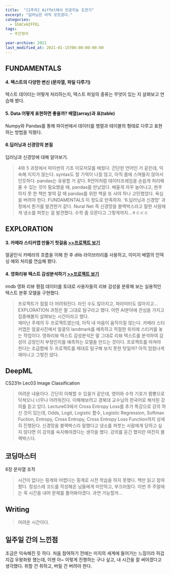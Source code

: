 ```yaml
---
title:  "[2주차] Aiffel에서 인공지능 도전기"
excerpt: "딥러닝은 아직 모르겠다."
categories:
  - SSACxAIFFEL
tags:
  - 주간정리

year-archive: 2021
last_modified_at: 2021-01-15T00:00:00-00:00
---
```


## FUNDAMENTALS
#### 4. 텍스트의 다양한 변신 (문자열, 파일 다루기)   
텍스트 데이터는 어떻게 처리하는지, 텍스트 파일의 종류는 무엇이 있는 지 살펴보고 연습해 봤다.
#### 5. Data 어떻게 표현하면 좋을까? 배열(array)과 표(table)
Numpy와 Pandas를 통해 파이썬에서 데이터를 행렬과 테이블의 형태로 다루고 표현하는 방법을 익혔다.
#### 6.딥러닝과 신경망의 본질
딥러닝과 신경망에 대해 알아보기.

> 4와 5 과정에서 파이썬의 기초 이모저모를 배웠다. 간단한 언어인 거 같은데, 익숙해 지지가 않는다. syntax도 잘 기억이 나질 않고, 아직 몸에 스며들지 않아서 인듯하다. pandas는 유용할 거 같다. R언어처럼 데이터프레임을 손쉽게 처리해줄 수 있는 것이 필요했을 때, pandas를 만났었다. 배울게 자꾸 늘어나고, 완주하지 못 한 책만 쌓여 갈 때 pandas를 위한 책을 또 사야 하나 고민했었다. 욕심을 버려야 한다. FUNDAMENTALS 이 정도로 만족하자. '6.딥러닝과 신경망' 과정에서 뭔가를 발견한거 같다. Nural Net 즉 신경망을 블랙박스라고 말한 사람에게 냉소를 퍼붓는 걸 발견했다. 수학 좀 모른다고 그렇게까지...ㅎㄷㄷㄷ

## EXPLORATION  
#### 3. 카메라 스티커앱 만들기 첫걸음 [>>프로젝트 보기](https://github.com/adele2020/ssacxaiffel/blob/main/%5BE3%5Dcamera_app.ipynb)    
얼굴인식 카메라의 흐름을 이해 한 후 dlib 라이브러리를 사용하고, 이미지 배열의 인덱싱 예외 처리를 연습해 봤다.
#### 4. 영화리뷰 텍스트 감성분석하기 [>>프로젝트 보기](https://github.com/adele2020/ssacxaiffel/blob/main/%5BE4%5D_movie_text_sentiment_anal.ipynb)  
imdb 영화 리뷰 평점 데이터를 토대로 사용자들의 리뷰 감성을 분류해 보는 실용적인 텍스트 분류 모델을 구현했다.

>프로젝트가 점점 더 어려워진다. 라인 수도 많아지고, 파라미터도 많아지고... EXPLORATION 과정은 말 그대로 탐구라고 했다. 어떤 AI분야에 관심을 가지고 집중해볼지 살펴보는 시간이라고 했다.  
재미난 주제의 두 프로젝트였는데, 아직 내 마음이 움직이질 않는다. 카메라 스티커앱은 얼굴사진에서 얼굴의 landmark를 예측하고 적절한 위치에 스티커를 놓는 작업이다. 영화리뷰 텍스트 감성분석은 말 그대로 리뷰 텍스트를 분석하여 감성이 긍정인지 부정인지를 예측하는 모델을 만드는 것이다. 프로젝트를 마쳐야 한다는 조급함에 두 프로젝트를 제대로 탐구해 보지 못한 탓일까? 아직 엄첨나게 재미나고 그렇진 않다.

## DeepML   
CS231n Lec03 Image Classification
>어려운 내용이다. 간단히 이해할 수 있을거 같은데, 영어와 수학 기호가 짬뽕으로 닥쳐오니 너무나 어려워진다. 이해해보려고 경북대 교수님의 한국어로 해석된 강의를 듣고 있다. Lecture03에서 Cross Entropy Loss를 추가 특강으로 강의 하신 것이 있는데, Odds, Logit, Logistic 함수, Logistic Regression, Softmax Fuction, Entropy, Cross Entropy, Cross Entropy Loss Function까지 상세히 진행된다. 신경망을 블랙박스라 말했다고 냉소를 퍼붓는 사람에게 당하고 싶지 않다면 이 강의를 숙지해야겠다는 생각을 했다. 강의를 듣긴 했지만 여전히 블랙박스다.

## 코딩마스터   
6장 문자열 조작
>시간이 없다는 핑계와 어렵다는 핑계로 사전 학습을 하지 못했다. 책만 읽고 참여했다. 정성스레 코드를 작성해온 님들에게 미안하고, 부끄러웠다. 이번 주 주말에는 꼭 시간을 내어 문제를 풀어봐야겠다. 과연 가능할까...

## Writing
>어려운 시간이다.

## 일주일 간의 느낀점
조금은 익숙해진 듯 하다. 처음 참여하기 전에는 미지의 세계에 들어가는 느낌이라 허겁지겁 우왕좌왕 했는데, 이젠 아~ 이렇게 진행하는 구나 싶고, 내 시간을 잘 써야겠다고 생각했다.
취할 건 취하고, 버릴 건 버려야 한다.
